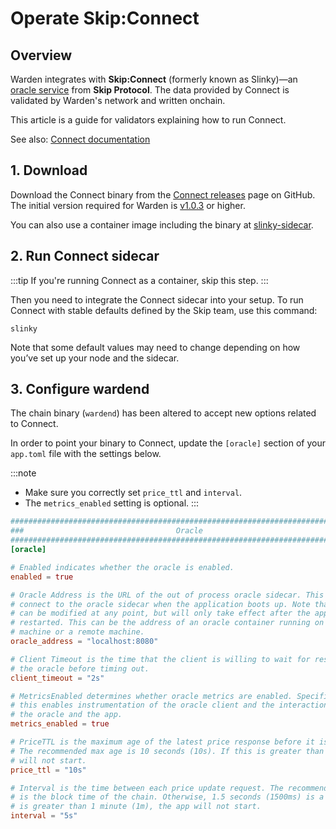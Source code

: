 ﻿---
sidebar_position: 5
---

# Operate Skip:Connect

## Overview

Warden integrates with **Skip:Connect** (formerly known as Slinky)—an [oracle service](/learn/glossary#oracle-service) from **Skip Protocol**. The data provided by Connect is validated by Warden's network and written onchain.

This article is a guide for validators explaining how to run Connect.

See also: [Connect documentation](https://docs.skip.build/connect/introduction)

## 1. Download

Download the Connect binary from the [Connect releases](https://github.com/warden-protocol/connect/releases) page on GitHub. The initial version required for Warden is [v1.0.3](https://github.com/warden-protocol/connect/releases/tag/v1.0.3) or higher.

You can also use a container image including the binary at [slinky-sidecar](https://github.com/warden-protocol/connect/pkgs/container/slinky-sidecar).

## 2. Run Connect sidecar

:::tip
If you're running Connect as a container, skip this step.
:::

Then you need to integrate the Connect sidecar into your setup. To run Connect with stable defaults defined by the Skip team, use this command:

```
slinky
```

Note that some default values may need to change depending on how you’ve set up your node and the sidecar.

## 3. Configure wardend

The chain binary (`wardend`) has been altered to accept new options related to Connect.

In order to point your binary to Connect, update the `[oracle]` section of your `app.toml` file with the settings below.

:::note
- Make sure you correctly set `price_ttl` and `interval`.
- The `metrics_enabled` setting is optional.
:::

```toml title='/.warden/config/app.toml'
###############################################################################
###                                  Oracle                                 ###
###############################################################################
[oracle]

# Enabled indicates whether the oracle is enabled.
enabled = true

# Oracle Address is the URL of the out of process oracle sidecar. This is used to
# connect to the oracle sidecar when the application boots up. Note that the address
# can be modified at any point, but will only take effect after the application is
# restarted. This can be the address of an oracle container running on the same
# machine or a remote machine.
oracle_address = "localhost:8080"

# Client Timeout is the time that the client is willing to wait for responses from
# the oracle before timing out.
client_timeout = "2s"

# MetricsEnabled determines whether oracle metrics are enabled. Specifically
# this enables instrumentation of the oracle client and the interaction between
# the oracle and the app.
metrics_enabled = true

# PriceTTL is the maximum age of the latest price response before it is considered stale.
# The recommended max age is 10 seconds (10s). If this is greater than 1 minute (1m), the app
# will not start.
price_ttl = "10s"

# Interval is the time between each price update request. The recommended interval
# is the block time of the chain. Otherwise, 1.5 seconds (1500ms) is a good default. If this
# is greater than 1 minute (1m), the app will not start.
interval = "5s"
```
